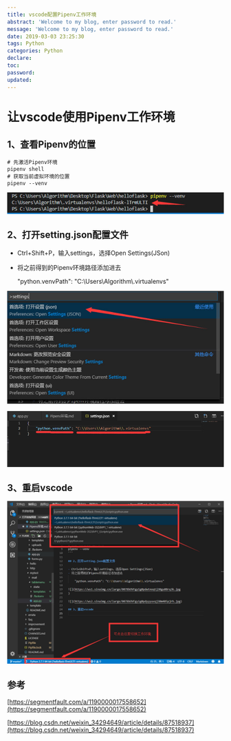 ```yaml
---
title: vscode配置Pipenv工作环境
abstract: 'Welcome to my blog, enter password to read.'
message: 'Welcome to my blog, enter password to read.'
date: 2019-03-03 23:25:30
tags: Python
categories: Python
declare:
toc:
password:
updated:
---
```


# 让vscode使用Pipenv工作环境

## 1、查看Pipenv的位置

```
# 先激活Pipenv环境
pipenv shell
# 获取当前虚拟环境的位置
pipenv --venv
```

![](https://raw.githubusercontent.com/yeshan333/blog_images/master/posts/0078bOVFgy1g0pe3ndazpj30ft01l746.jpg)

## 2、打开setting.json配置文件

- Ctrl+Shift+P，输入settings，选择Open Settings(JSon)
- 将之前得到的Pipenv环境路径添加进去

    "python.venvPath": "C:\\Users\\Algorithm\\.virtualenvs"

![](https://raw.githubusercontent.com/yeshan333/blog_images/master/posts/0078bOVFgy1g0pdwtnoqtj30gu08rq3k.jpg)

![](https://raw.githubusercontent.com/yeshan333/blog_images/master/posts/0078bOVFgy1g0pdyyyuvqj30m405pjrh.jpg)

<!-- more -->

## 3、重启vscode

![](https://raw.githubusercontent.com/yeshan333/blog_images/master/posts/0078bOVFgy1g0pe1hhuo1j30sg0lc770.jpg)

## 参考

[https://segmentfault.com/a/1190000017558652](https://segmentfault.com/a/1190000017558652)

[https://blog.csdn.net/weixin_34294649/article/details/87518937](https://blog.csdn.net/weixin_34294649/article/details/87518937)